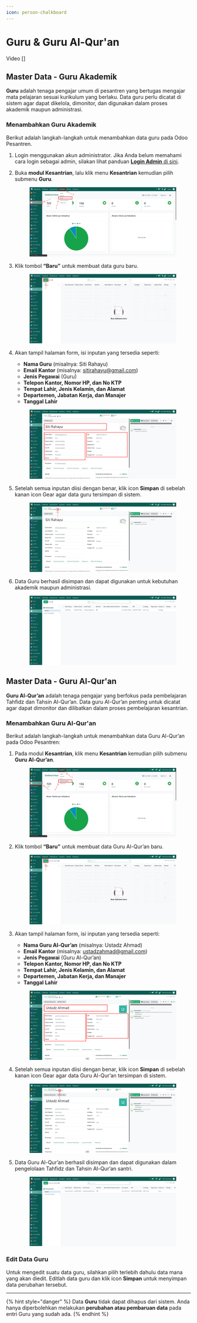 ```yaml
---
icon: person-chalkboard
---
```


# Guru & Guru Al-Qur'an

Video \[]

## Master Data - Guru Akademik

**Guru** adalah tenaga pengajar umum di pesantren yang bertugas mengajar mata pelajaran sesuai kurikulum yang berlaku. Data guru perlu dicatat di sistem agar dapat dikelola, dimonitor, dan digunakan dalam proses akademik maupun administrasi.

### Menambahkan Guru Akademik

Berikut adalah langkah-langkah untuk menambahkan data guru pada Odoo Pesantren.

1. Login menggunakan akun administrator. Jika Anda belum memahami cara login sebagai admin, silakan lihat panduan [**Login Admin** di sini](../../panduan-login/login-admin.md).
2.  Buka **modul Kesantrian**, lalu klik menu **Kesantrian** kemudian pilih submenu **Guru**.

    <figure><img src="../../.gitbook/assets/images-108 (1).png" alt=""><figcaption></figcaption></figure>


3.  Klik tombol **“Baru”** untuk membuat data guru baru.

    <figure><img src="../../.gitbook/assets/images-109.png" alt=""><figcaption></figcaption></figure>


4.  Akan tampil halaman form, isi inputan yang tersedia seperti:

    * **Nama Guru** (misalnya: Siti Rahayu)
    * **Email Kantor** (misalnya: sitirahayu@gmail.com)
    * **Jenis Pegawai** (Guru)
    * **Telepon Kantor, Nomor HP, dan No KTP**
    * **Tempat Lahir, Jenis Kelamin, dan Alamat**
    * **Departemen, Jabatan Kerja, dan Manajer**
    * **Tanggal Lahir**

    <figure><img src="../../.gitbook/assets/images-110.png" alt=""><figcaption></figcaption></figure>


5.  Setelah semua inputan diisi dengan benar, klik icon **Simpan** di sebelah kanan icon Gear agar data guru tersimpan di sistem.

    <figure><img src="../../.gitbook/assets/images-111.png" alt=""><figcaption></figcaption></figure>


6.  Data Guru berhasil disimpan dan dapat digunakan untuk kebutuhan akademik maupun administrasi.

    <figure><img src="../../.gitbook/assets/images-112.png" alt=""><figcaption></figcaption></figure>



## Master Data - Guru Al-Qur'an

**Guru Al-Qur’an** adalah tenaga pengajar yang berfokus pada pembelajaran Tahfidz dan Tahsin Al-Qur’an. Data guru Al-Qur’an penting untuk dicatat agar dapat dimonitor dan dilibatkan dalam proses pembelajaran kesantrian.

### Menambahkan Guru Al-Qur'an

Berikut adalah langkah-langkah untuk menambahkan data Guru Al-Qur’an pada Odoo Pesantren:

1.  Pada modul **Kesantrian**, klik menu **Kesantrian** kemudian  pilih submenu **Guru Al-Qur’an**.

    <figure><img src="../../.gitbook/assets/images-113.png" alt=""><figcaption></figcaption></figure>


2.  Klik tombol **“Baru”** untuk membuat data Guru Al-Qur’an baru.

    <figure><img src="../../.gitbook/assets/images-114.png" alt=""><figcaption></figcaption></figure>


3.  Akan tampil halaman form, isi inputan yang tersedia seperti:

    * **Nama Guru Al-Qur’an** (misalnya: Ustadz Ahmad)
    * **Email Kantor** (misalnya: ustadzahmad@gmail.com)
    * **Jenis Pegawai** (Guru Al-Qur’an)
    * **Telepon Kantor, Nomor HP, dan No KTP**
    * **Tempat Lahir, Jenis Kelamin, dan Alamat**
    * **Departemen, Jabatan Kerja, dan Manajer**
    * **Tanggal Lahir**

    <figure><img src="../../.gitbook/assets/images-115.png" alt=""><figcaption></figcaption></figure>


4.  Setelah semua inputan diisi dengan benar, klik icon **Simpan** di sebelah kanan icon Gear agar data Guru Al-Qur’an tersimpan di sistem.

    <figure><img src="../../.gitbook/assets/images-116.png" alt=""><figcaption></figcaption></figure>


5.  Data Guru Al-Qur’an berhasil disimpan dan dapat digunakan dalam pengelolaan Tahfidz dan Tahsin Al-Qur’an santri.

    <figure><img src="../../.gitbook/assets/images-117.png" alt=""><figcaption></figcaption></figure>

### Edit Data Guru

Untuk mengedit suatu data guru, silahkan pilih terlebih dahulu data mana yang akan diedit. Editlah data guru dan klik icon **Simpan** untuk menyimpan data perubahan tersebut.

***

{% hint style="danger" %}
Data **Guru** tidak dapat dihapus dari sistem. Anda hanya diperbolehkan melakukan **perubahan atau pembaruan data** pada entri Guru yang sudah ada.
{% endhint %}
